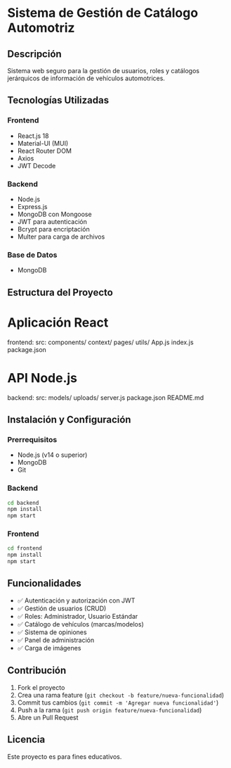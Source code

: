 # Sistema de Gestión de Catálogo Automotriz

## Descripción
Sistema web seguro para la gestión de usuarios, roles y catálogos jerárquicos de información de vehículos automotrices.

## Tecnologías Utilizadas

### Frontend
- React.js 18
- Material-UI (MUI)
- React Router DOM
- Axios
- JWT Decode

### Backend
- Node.js
- Express.js
- MongoDB con Mongoose
- JWT para autenticación
- Bcrypt para encriptación
- Multer para carga de archivos

### Base de Datos
- MongoDB

## Estructura del Proyecto
# Aplicación React
frontend:
    src:
        components/
        context/
        pages/
        utils/
        App.js
        index.js
    package.json

# API Node.js
backend:
    src:
        models/
        uploads/
        server.js
    package.json
README.md

## Instalación y Configuración

### Prerrequisitos
- Node.js (v14 o superior)
- MongoDB
- Git

### Backend
```bash
cd backend
npm install
npm start
```

### Frontend
```bash
cd frontend
npm install
npm start
```

## Funcionalidades

- ✅ Autenticación y autorización con JWT
- ✅ Gestión de usuarios (CRUD)
- ✅ Roles: Administrador, Usuario Estándar
- ✅ Catálogo de vehículos (marcas/modelos)
- ✅ Sistema de opiniones
- ✅ Panel de administración
- ✅ Carga de imágenes

## Contribución

1. Fork el proyecto
2. Crea una rama feature (`git checkout -b feature/nueva-funcionalidad`)
3. Commit tus cambios (`git commit -m 'Agregar nueva funcionalidad'`)
4. Push a la rama (`git push origin feature/nueva-funcionalidad`)
5. Abre un Pull Request

## Licencia

Este proyecto es para fines educativos.